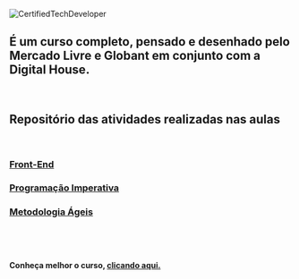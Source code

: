 ![CertifiedTechDeveloper](https://user-images.githubusercontent.com/35344735/131609188-c4c1805e-4928-4f7d-b76a-263290b02268.png)


## É um curso completo, pensado e desenhado pelo Mercado Livre e Globant em conjunto com a Digital House.
<br/>

## Repositório das atividades realizadas nas aulas
<br/>

### [Front-End](https://github.com/andersonsilva8609/ctd/tree/main/front-end)<br/>


### [Programação Imperativa](https://github.com/andersonsilva8609/ctd/tree/main/progra-imperativa)<br/>


### [Metodologia Ágeis](https://github.com/andersonsilva8609/ctd/tree/main/metodologia-ageis)<br/><br/><br/><br/>

**Conheça melhor o curso, [clicando aqui.](https://www.digitalhouse.com/br/bolsas/certifiedtechdeveloper)**

